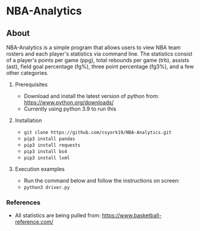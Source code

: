 # NBA-Analytics

## About

NBA-Analytics is a simple program that allows users to view NBA team rosters and each player's statistics via command line. The statistics consist of a player's points per game (ppg), total rebounds per game (trb), assists (ast), field goal percentage (fg%), three point percentage (fg3%), and a few other categories. 


1. Prerequisites
    - Download and install the latest version of python from: https://www.python.org/downloads/
    - Currently using python 3.9 to run this 

2. Installation
    - `git clone https://github.com/csyork19/NBA-Analytics.git`
    - `pip3 install pandas`
    - `pip3 install requests`
    - `pip3 install bs4`
    - `pip3 install lxml`
3. Execution examples
    - Run the command below and follow the instructions on screen:
    - `python3 driver.py`

### References

- All statistics are being pulled from: https://www.basketball-reference.com/
